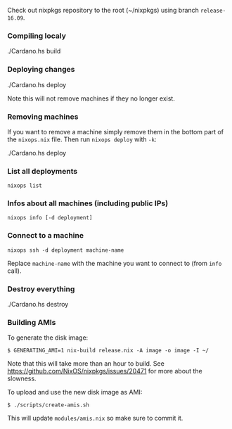 Check out nixpkgs repository to the root (~/nixpkgs) using branch `release-16.09`.

### Compiling localy 

./Cardano.hs build

### Deploying changes

./Cardano.hs deploy

Note this will not remove machines if they no longer exist. 

### Removing machines

If you want to remove a machine simply remove them in the bottom part of the `nixops.nix` file.
Then run `nixops deploy` with `-k`:

./Cardano.hs deploy

### List all deployments

`nixops list`

### Infos about all machines (including public IPs)

`nixops info [-d deployment]`

### Connect to a machine

`nixops ssh -d deployment machine-name`

Replace `machine-name` with the machine you want to connect to (from `info` call).

### Destroy everything

./Cardano.hs destroy

### Building AMIs

To generate the disk image:

    $ GENERATING_AMI=1 nix-build release.nix -A image -o image -I ~/

Note that this will take more than an hour to build.
See https://github.com/NixOS/nixpkgs/issues/20471 for more about the slowness.

To upload and use the new disk image as AMI:

    $ ./scripts/create-amis.sh

This will update `modules/amis.nix` so make sure to commit it.
